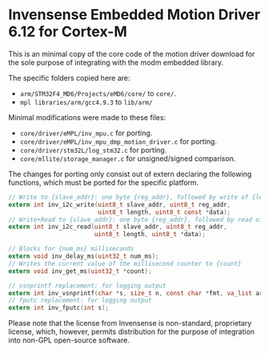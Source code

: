 # Invensense Embedded Motion Driver 6.12 for Cortex-M

This is an minimal copy of the core code of the motion driver download
for the sole purpose of integrating with the modm embedded library.

The specific folders copied here are:

- `arm/STM32F4_MD6/Projects/eMD6/core/` to `core/`.
- `mpl libraries/arm/gcc4.9.3` to `lib/arm/`

Minimal modifications were made to these files:

- `core/driver/eMPL/inv_mpu.c` for porting.
- `core/driver/eMPL/inv_mpu_dmp_motion_driver.c` for porting.
- `core/driver/stm32L/log_stm32.c` for porting.
- `core/mllite/storage_manager.c` for unsigned/signed comparison.

The changes for porting only consist out of extern declaring the following
functions, which must be ported for the specific platform.

```c
// Write to {slave_addr}: one byte {reg_addr}, followed by write of {length} bytes from {data}
extern int inv_i2c_write(uint8_t slave_addr, uint8_t reg_addr,
                         uint8_t length, uint8_t const *data);
// Write+Read to {slave_addr}: one byte {reg_addr}, followed by read of {length} bytes to {data}
extern int inv_i2c_read(uint8_t slave_addr, uint8_t reg_addr,
                        uint8_t length, uint8_t *data);

// Blocks for {num_ms} milliseconds
extern void inv_delay_ms(uint32_t num_ms);
// Writes the current value of the millisecond counter to {count}
extern void inv_get_ms(uint32_t *count);

// vsnprintf replacement: for logging output
extern int inv_vsnprintf(char *s, size_t n, const char *fmt, va_list args);
// fputc replacement: for logging output
extern int inv_fputc(int s);
```

Please note that the license from Invensense is non-standard, proprietary license,
which, however, permits distribution for the purpose of integration into non-GPL
open-source software.
